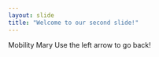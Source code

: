```yaml
---
layout: slide
title: "Welcome to our second slide!"
---
```

Mobility Mary
Use the left arrow to go back!
